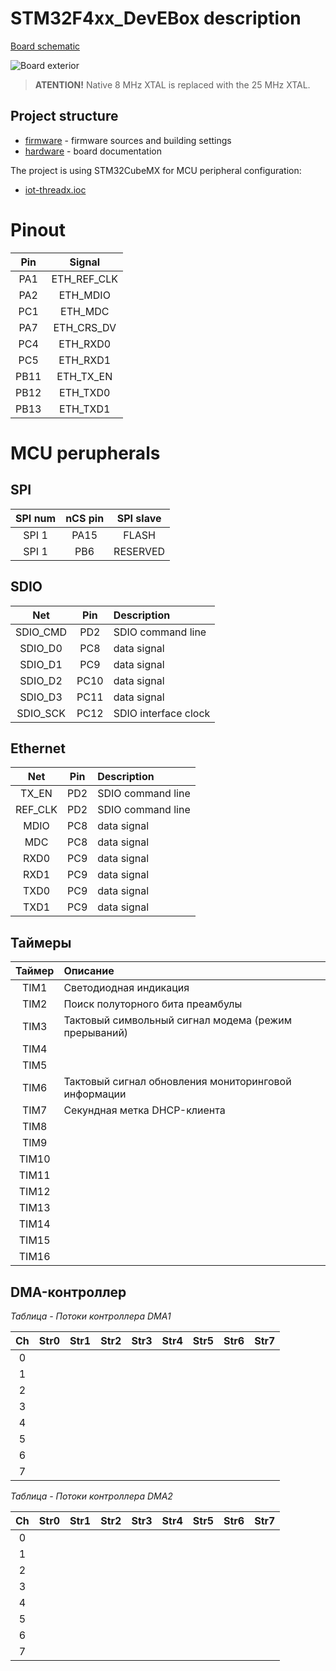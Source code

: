 ﻿# STM32F4xx_DevEBox description

[Board schematic](hardware/STM32F4xx_DevEBox_Schematics.pdf)

![Board exterior](doc/STM32F4xx_DevEBox.jpg)

> **ATENTION!** Native 8 MHz XTAL is replaced with the 25 MHz XTAL.

## Project structure

- [firmware](firmware) - firmware sources and building settings
- [hardware](hardware) - board documentation

The project is using STM32CubeMX for MCU peripheral configuration:
- [iot-threadx.ioc](firmware/iot-threadx.ioc)


# Pinout

|  Pin |    Signal   |
|:----:|:-----------:|
|  PA1 | ETH_REF_CLK |
|  PA2 |   ETH_MDIO  |
|  PC1 |   ETH_MDC   |
|  PA7 |  ETH_CRS_DV |
|  PC4 |   ETH_RXD0  |
|  PC5 |   ETH_RXD1  |
| PB11 |  ETH_TX_EN  |
| PB12 |   ETH_TXD0  |
| PB13 |   ETH_TXD1  |

# MCU perupherals

## SPI

|  SPI num  |    nCS pin   |    SPI slave    |
|:---------:|:------------:|:---------------:|
|   SPI 1   |     PA15     |      FLASH      |
|   SPI 1   |      PB6     |    RESERVED     |


## SDIO

|    Net    |  Pin | Description            |
|:---------:|:----:|:-----------------------|
|  SDIO_CMD |  PD2 | SDIO command line      |
|   SDIO_D0 |  PC8 | data signal            |
|   SDIO_D1 |  PC9 | data signal            |
|   SDIO_D2 | PC10 | data signal            |
|   SDIO_D3 | PC11 | data signal            |
|  SDIO_SCK | PC12 | SDIO interface clock   |
 

## Ethernet

|    Net   |  Pin | Description            |
|:--------:|:----:|:-----------------------|
|  TX_EN   |  PD2 | SDIO command line      |
|  REF_CLK |  PD2 | SDIO command line      |
|    MDIO  |  PC8 | data signal            |
|     MDC  |  PC8 | data signal            |
|   RXD0   |  PC9 | data signal            |
|   RXD1   |  PC9 | data signal            |
|   TXD0   |  PC9 | data signal            |
|   TXD1   |  PC9 | data signal            |


## Таймеры

| Таймер | Описание                                                           |
|:------:|:-------------------------------------------------------------------|
|  TIM1  | Светодиодная индикация                                             |
|  TIM2  | Поиск полуторного бита преамбулы                                   |
|  TIM3  | Тактовый символьный сигнал модема (режим прерываний)               |
|  TIM4  |                                                                    |
|  TIM5  |                                                                    |
|  TIM6  | Тактовый сигнал обновления мониторинговой информации               |
|  TIM7  | Секундная метка DHCP-клиента                                       |
|  TIM8  |                                                                    |
|  TIM9  |                                                                    |
| TIM10  |                                                                    |
| TIM11  |                                                                    |
| TIM12  |                                                                    |
| TIM13  |                                                                    |
| TIM14  |                                                                    |
| TIM15  |                                                                    |
| TIM16  |                                                                    |


## DMA-контроллер

*Таблица - Потоки контроллера DMA1*

|  Ch |  Str0  |  Str1  |  Str2  |  Str3  |  Str4  |  Str5  |  Str6  |  Str7  |
|:---:|:------:|:------:|:------:|:------:|:------:|:------:|:------:|:------:|
|  0  |        |        |        |        |        |        |        |        |
|  1  |        |        |        |        |        |        |        |        |
|  2  |        |        |        |        |        |        |        |        |
|  3  |        |        |        |        |        |        |        |        |
|  4  |        |        |        |        |        |        |        |        |
|  5  |        |        |        |        |        |        |        |        |
|  6  |        |        |        |        |        |        |        |        |
|  7  |        |        |        |        |        |        |        |        |

*Таблица - Потоки контроллера DMA2*

|  Ch |  Str0  |  Str1  |  Str2  |  Str3  |  Str4  |  Str5  |  Str6  |  Str7  |
|:---:|:------:|:------:|:------:|:------:|:------:|:------:|:------:|:------:|
|  0  |        |        |        |        |        |        |        |        |
|  1  |        |        |        |        |        |        |        |        |
|  2  |        |        |        |        |        |        |        |        |
|  3  |        |        |        |        |        |        |        |        |
|  4  |        |        |        |        |        |        |        |        |
|  5  |        |        |        |        |        |        |        |        |
|  6  |        |        |        |        |        |        |        |        |
|  7  |        |        |        |        |        |        |        |        |
